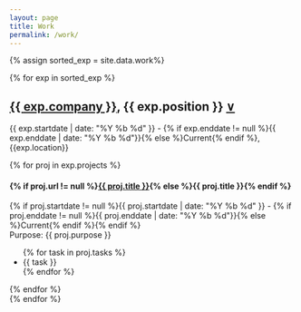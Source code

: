 ```yaml
---
layout: page
title: Work
permalink: /work/
---
```


{% assign sorted_exp = site.data.work%}

{% for exp in sorted_exp  %}
<div id="experience{{ forloop.index }}" class="experience">
	<div class="position">
		<h2><a href="{{ exp.company_url }}">{{ exp.company }}</a>, {{ exp.position }} <a class="accordion-toggle" data-toggle="collapse" data-text-swap="&and;" href="#projects{{ forloop.index }}">&or;</a></h2>	
		<p>{{ exp.startdate | date: "%Y %b %d" }} - {% if exp.enddate != null %}{{ exp.enddate | date: "%Y %b %d"}}{% else 	%}Current{% endif %}, {{exp.location}}</p>
		<div id="projects{{ forloop.index }}" class="accordion-body collapse projects">
			{% for proj in exp.projects %}
			<h4>{% if proj.url != null %}<a href="{{ proj.url }}">{{ proj.title }}</a>{% else %}{{ proj.title }}{% endif %}</h4>
			<p>{% if proj.startdate != null %}{{ proj.startdate | date: "%Y %b %d" }} - {% if proj.enddate != null %}{{ proj.enddate | 	date: "%Y %b %d"}}{% else %}Current{% endif %}{% endif %}<br />Purpose: {{ proj.purpose }}<br />
			<ul>
				{% for task in proj.tasks %}
				<li>{{ task }}</li>
				{% endfor %}
			</ul>
			</p>
			{% endfor %}
		</div>
	</div>
</div>
{% endfor %}
